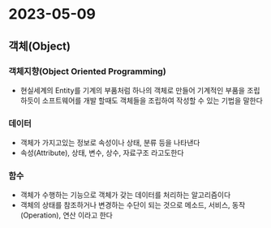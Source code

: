 # 2023-05-09

## 객체(Object)

### 객체지향(Object Oriented Programming)
- 현실세계의 Entity를 기계의 부품처럼 하나의 객체로 만들어 기계적인 부품을 조립하듯이 소프트웨어를 개발 할때도 객체들을 조립하여 작성할 수 있는 기법을 말한다

### 데이터
- 객체가 가지고있는 정보로 속성이나 상태, 분류 등을 나타낸다
- 속성(Attribute), 상태, 변수, 상수, 자료구조 라고도한다

### 함수
- 객체가 수행하는 기능으로 객체가 갖는 데이터를 처리하는 알고리즘이다
- 객체의 상태를 참조하거나 변경하는 수단이 되는 것으로 메소드, 서비스, 동작(Operation), 연산 이라고 한다